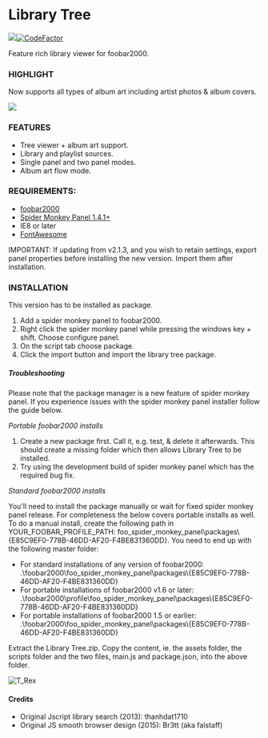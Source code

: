 # Library Tree

<img src= "https://img.shields.io/github/v/release/Wil-b/Library-Tree?include_prereleases">[![CodeFactor](https://www.codefactor.io/repository/github/wil-b/smp-scripts/badge?s=e31aef34da666a7f881d60c035843654ee451e7d)](https://www.codefactor.io/repository/github/wil-b/smp-scripts)

 Feature rich library viewer for foobar2000.
 
 ### HIGHLIGHT
 Now supports all types of album art including artist photos & album covers.

 <kbd> <img src="https://user-images.githubusercontent.com/35600752/118013262-d73cc280-b349-11eb-9197-e3d4ba1a7e71.png"> </kbd>
 
 ### FEATURES
- Tree viewer + album art support.
- Library and playlist sources.
- Single panel and two panel modes.
- Album art flow mode.

### REQUIREMENTS:
- [foobar2000](https://www.foobar2000.org)
- [Spider Monkey Panel 1.4.1+](https://www.foobar2000.org/components)
- IE8 or later
- [FontAwesome](https://github.com/FortAwesome/Font-Awesome/blob/fa-4/fonts/fontawesome-webfont.ttf?raw=true)

IMPORTANT: If updating from v2.1.3, and you wish to retain settings, export panel properties before installing the new version. Import them after installation.
### INSTALLATION
This version has to be installed as package.
1) Add a spider monkey panel to foobar2000.
1) Right click the spider monkey panel while pressing the windows key + shift. Choose configure panel.
2) On the script tab choose package.
3) Click the import button and import the library tree package.

##### Troubleshooting
Please note that the package manager is a new feature of spider monkey panel. If you experience issues with the spider monkey panel installer follow the guide below.

<i>Portable foobar2000 installs</i>

1) Create a new package first. Call it, e.g. test, & delete it afterwards. This should create a missing folder which then allows Library Tree to be installed.
2) Try using the development build of spider monkey panel which has the required bug fix.

<i>Standard foobar2000 installs</i>

You'll need to install the package manually or wait for fixed spider monkey panel release. For completeness the below covers portable installs as well.
To do a manual install, create the following path in YOUR_FOOBAR_PROFILE_PATH: foo_spider_monkey_panel\packages\\{E85C9EF0-778B-46DD-AF20-F4BE831360DD}.
You need to end up with the following master folder:
- For standard installations of any version of foobar2000: .\foobar2000\foo_spider_monkey_panel\packages\\{E85C9EF0-778B-46DD-AF20-F4BE831360DD}
- For portable installations of foobar2000 v1.6 or later: .\foobar2000\profile\foo_spider_monkey_panel\packages\\{E85C9EF0-778B-46DD-AF20-F4BE831360DD}
- For portable installations of foobar2000 1.5 or earlier: .\foobar2000\foo_spider_monkey_panel\packages\\{E85C9EF0-778B-46DD-AF20-F4BE831360DD}

Extract the Library Tree.zip. Copy the content, ie. the assets folder, the scripts folder and the two files, main.js and package.json, into the above folder.

![T_Rex](https://user-images.githubusercontent.com/35600752/118255885-b5a41e00-b4a4-11eb-8f19-7a24e5215463.png)

#### Credits
- Original Jscript library search (2013): thanhdat1710
- Original JS smooth browser design (2015): Br3tt (aka falstaff)

